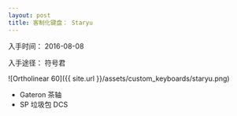 ```yaml
---
layout: post
title: 客制化键盘： Staryu
---
```


入手时间： 2016-08-08

入手途径： 符号君

![Ortholinear 60]({{ site.url }}/assets/custom_keyboards/staryu.png)

* Gateron 茶轴
* SP 垃圾包 DCS
